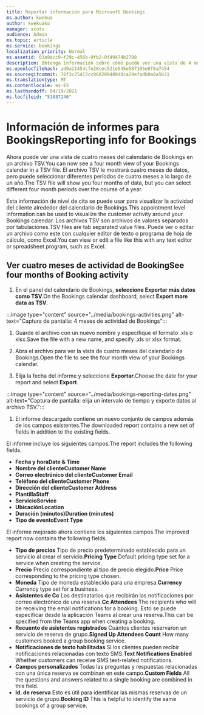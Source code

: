 ```yaml
---
title: Reportar información para Microsoft Bookings
ms.author: kwekua
author: kwekuako
manager: scotv
audience: Admin
ms.topic: article
ms.service: bookings
localization_priority: Normal
ms.assetid: 03a9acc9-f29c-456b-9fb2-0f49474b2708
description: Obtenga información sobre cómo puede ver una vista de 4 meses de su actividad de Bookings
ms.openlocfilehash: ad0a21454cfe28cec521e545e587105e8f8a7454
ms.sourcegitcommit: 76f3c75413cc960289489d0ca29efadb8a9a5b31
ms.translationtype: MT
ms.contentlocale: es-ES
ms.lasthandoff: 04/19/2021
ms.locfileid: "51887246"
---
```

# <a name="reporting-info-for-bookings"></a><span data-ttu-id="1645a-103">Información de informes para Bookings</span><span class="sxs-lookup"><span data-stu-id="1645a-103">Reporting info for Bookings</span></span>

<span data-ttu-id="1645a-104">Ahora puede ver una vista de cuatro meses del calendario de Bookings en un archivo TSV.</span><span class="sxs-lookup"><span data-stu-id="1645a-104">You can now see a four month view of your Bookings calendar in a TSV file.</span></span> <span data-ttu-id="1645a-105">El archivo TSV le mostrará cuatro meses de datos, pero puede seleccionar diferentes períodos de cuatro meses a lo largo de un año.</span><span class="sxs-lookup"><span data-stu-id="1645a-105">The TSV file will show you four months of data, but you can select different four month periods over the course of a year.</span></span>

<span data-ttu-id="1645a-106">Esta información de nivel de cita se puede usar para visualizar la actividad del cliente alrededor del calendario de Bookings.</span><span class="sxs-lookup"><span data-stu-id="1645a-106">This appointment level information can be used to visualize the customer activity around your Bookings calendar.</span></span> <span data-ttu-id="1645a-107">Los archivos TSV son archivos de valores separados por tabulaciones.</span><span class="sxs-lookup"><span data-stu-id="1645a-107">TSV files are tab separated value files.</span></span> <span data-ttu-id="1645a-108">Puede ver o editar un archivo como este con cualquier editor de texto o programa de hoja de cálculo, como Excel.</span><span class="sxs-lookup"><span data-stu-id="1645a-108">You can view or edit a file like this with any text editor or spreadsheet program, such as Excel.</span></span>

## <a name="see-four-months-of-booking-activity"></a><span data-ttu-id="1645a-109">Ver cuatro meses de actividad de Booking</span><span class="sxs-lookup"><span data-stu-id="1645a-109">See four months of Booking activity</span></span>

1. <span data-ttu-id="1645a-110">En el panel del calendario de Bookings, **seleccione Exportar más datos como TSV**.</span><span class="sxs-lookup"><span data-stu-id="1645a-110">On the Bookings calendar dashboard, select **Export more data as TSV**.</span></span>

:::image type="content" source="../media/bookings-activities.png" alt-text="Captura de pantalla: 4 meses de actividad de Bookings":::

1. <span data-ttu-id="1645a-112">Guarde el archivo con un nuevo nombre y especifique el formato .xls o xlsx.</span><span class="sxs-lookup"><span data-stu-id="1645a-112">Save the file with a new name, and specify .xls or xlsx format.</span></span>

1. <span data-ttu-id="1645a-113">Abra el archivo para ver la vista de cuatro meses del calendario de Bookings.</span><span class="sxs-lookup"><span data-stu-id="1645a-113">Open the file to see the four month view of your Bookings calendar.</span></span>

1. <span data-ttu-id="1645a-114">Elija la fecha del informe y seleccione **Exportar**.</span><span class="sxs-lookup"><span data-stu-id="1645a-114">Choose the date for your report and select **Export**.</span></span>

:::image type="content" source="../media/bookings-reporting-dates.png" alt-text="Captura de pantalla: elija un intervalo de tiempo y exporte datos al archivo TSV.":::

1. <span data-ttu-id="1645a-116">El informe descargado contiene un nuevo conjunto de campos además de los campos existentes.</span><span class="sxs-lookup"><span data-stu-id="1645a-116">The downloaded report contains a new set of fields in addition to the existing fields.</span></span>

<span data-ttu-id="1645a-117">El informe incluye los siguientes campos.</span><span class="sxs-lookup"><span data-stu-id="1645a-117">The report includes the following fields.</span></span>

 - <span data-ttu-id="1645a-118">**Fecha y hora**</span><span class="sxs-lookup"><span data-stu-id="1645a-118">**Date & Time**</span></span>
- <span data-ttu-id="1645a-119">**Nombre del cliente**</span><span class="sxs-lookup"><span data-stu-id="1645a-119">**Customer Name**</span></span>
- <span data-ttu-id="1645a-120">**Correo electrónico del cliente**</span><span class="sxs-lookup"><span data-stu-id="1645a-120">**Customer Email**</span></span>
- <span data-ttu-id="1645a-121">**Teléfono del cliente**</span><span class="sxs-lookup"><span data-stu-id="1645a-121">**Customer Phone**</span></span>
- <span data-ttu-id="1645a-122">**Dirección del cliente**</span><span class="sxs-lookup"><span data-stu-id="1645a-122">**Customer Address**</span></span>
- <span data-ttu-id="1645a-123">**Plantilla**</span><span class="sxs-lookup"><span data-stu-id="1645a-123">**Staff**</span></span>
- <span data-ttu-id="1645a-124">**Servicio**</span><span class="sxs-lookup"><span data-stu-id="1645a-124">**Service**</span></span>
- <span data-ttu-id="1645a-125">**Ubicación**</span><span class="sxs-lookup"><span data-stu-id="1645a-125">**Location**</span></span>
- <span data-ttu-id="1645a-126">**Duración (minutos)**</span><span class="sxs-lookup"><span data-stu-id="1645a-126">**Duration (minutes)**</span></span>
- <span data-ttu-id="1645a-127">**Tipo de evento**</span><span class="sxs-lookup"><span data-stu-id="1645a-127">**Event Type**</span></span>

<span data-ttu-id="1645a-128">El informe mejorado ahora contiene los siguientes campos.</span><span class="sxs-lookup"><span data-stu-id="1645a-128">The improved report now contains the following fields.</span></span>

- <span data-ttu-id="1645a-129">**Tipo de precios**   Tipo de precio predeterminado establecido para un servicio al crear el servicio.</span><span class="sxs-lookup"><span data-stu-id="1645a-129">**Pricing Type**   Default pricing type set for a service when creating the service.</span></span>
- <span data-ttu-id="1645a-130">**Precio**   Precio correspondiente al tipo de precio elegido.</span><span class="sxs-lookup"><span data-stu-id="1645a-130">**Price**   Price corresponding to the pricing type chosen.</span></span>
- <span data-ttu-id="1645a-131">**Moneda**   Tipo de moneda establecido para una empresa.</span><span class="sxs-lookup"><span data-stu-id="1645a-131">**Currency**   Currency type set for a business.</span></span>
- <span data-ttu-id="1645a-132">**Asistentes de Cc**   Los destinatarios que recibirán las notificaciones por correo electrónico de una reserva.</span><span class="sxs-lookup"><span data-stu-id="1645a-132">**Cc Attendees**   The recipients who will be receiving the email notifications for a booking.</span></span> <span data-ttu-id="1645a-133">Esto se puede especificar desde la aplicación Teams al crear una reserva.</span><span class="sxs-lookup"><span data-stu-id="1645a-133">This can be specified from the Teams app when creating a booking.</span></span>
- <span data-ttu-id="1645a-134">**Recuento de asistentes registrados**   Cuántos clientes reservaron un servicio de reserva de grupo.</span><span class="sxs-lookup"><span data-stu-id="1645a-134">**Signed Up Attendees Count**   How many customers booked a group booking service.</span></span>
- <span data-ttu-id="1645a-135">**Notificaciones de texto habilitadas**   Si los clientes pueden recibir notificaciones relacionadas con texto SMS.</span><span class="sxs-lookup"><span data-stu-id="1645a-135">**Text Notifications Enabled**   Whether customers can receive SMS text-related notifications.</span></span>
- <span data-ttu-id="1645a-136">**Campos personalizados**   Todas las preguntas y respuestas relacionadas con una única reserva se combinan en este campo.</span><span class="sxs-lookup"><span data-stu-id="1645a-136">**Custom Fields**   All the questions and answers related to a single booking are combined in this field.</span></span>
- <span data-ttu-id="1645a-137">**Id. de reserva**   Esto es útil para identificar las mismas reservas de un servicio de grupo.</span><span class="sxs-lookup"><span data-stu-id="1645a-137">**Booking ID**   This is helpful to identify the same bookings of a group service.</span></span>
